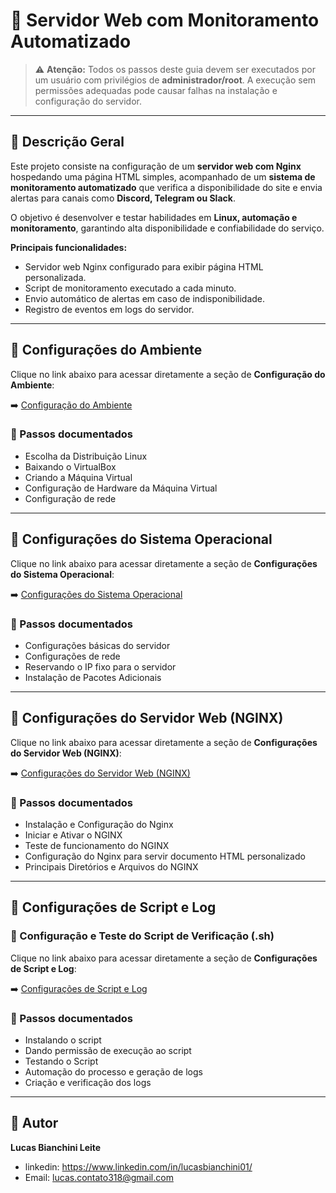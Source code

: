 # 🚀 Servidor Web com Monitoramento Automatizado

> ⚠️ **Atenção:** Todos os passos deste guia devem ser executados por um usuário com privilégios de **administrador/root**. A execução sem permissões adequadas pode causar falhas na instalação e configuração do servidor.

---

## 📌 Descrição Geral
Este projeto consiste na configuração de um **servidor web com Nginx** hospedando uma página HTML simples, acompanhado de um **sistema de monitoramento automatizado** que verifica a disponibilidade do site e envia alertas para canais como **Discord, Telegram ou Slack**.

O objetivo é desenvolver e testar habilidades em **Linux, automação e monitoramento**, garantindo alta disponibilidade e confiabilidade do serviço.

**Principais funcionalidades:**
- Servidor web Nginx configurado para exibir página HTML personalizada.
- Script de monitoramento executado a cada minuto.
- Envio automático de alertas em caso de indisponibilidade.
- Registro de eventos em logs do servidor.

---

## 📌 Configurações do Ambiente

Clique no link abaixo para acessar diretamente a seção de **Configuração do Ambiente**:

➡️ [Configuração do Ambiente](1-configVirtualBox.md)

### 🔹 Passos documentados
- Escolha da Distribuição Linux
- Baixando o VirtualBox
- Criando a Máquina Virtual
- Configuração de Hardware da Máquina Virtual
- Configuração de rede

---

## 📌 Configurações do Sistema Operacional

Clique no link abaixo para acessar diretamente a seção de **Configurações do Sistema Operacional**:

➡️ [Configurações do Sistema Operacional](2-ubuntu-config.md)

### 🔹 Passos documentados
- Configurações básicas do servidor
- Configurações de rede
- Reservando o IP fixo para o servidor
- Instalação de Pacotes Adicionais

---

## 📌 Configurações do Servidor Web (NGINX)

Clique no link abaixo para acessar diretamente a seção de **Configurações do Servidor Web (NGINX)**:

➡️ [ Configurações do Servidor Web (NGINX)](3-configNGINX.md)


### 🔹 Passos documentados
- Instalação e Configuração do Nginx
- Iniciar e Ativar o NGINX
- Teste de funcionamento do NGINX
- Configuração do Nginx para servir documento HTML personalizado
- Principais Diretórios e Arquivos do NGINX

---

## 📌 Configurações de Script e Log

### 🔹 Configuração e Teste do Script de Verificação (.sh)

Clique no link abaixo para acessar diretamente a seção de **Configurações de Script e Log**:

➡️ [Configurações de Script e Log](4-instalandoScript.md)

### 🔹 Passos documentados
- Instalando o script
- Dando permissão de execução ao script
- Testando o Script
- Automação do processo e geração de logs
- Criação e verificação dos logs

---

## 👤 Autor
**Lucas Bianchini Leite**  
- linkedin: https://www.linkedin.com/in/lucasbianchini01/
- Email: lucas.contato318@gmail.com
